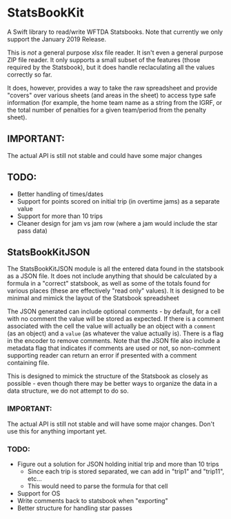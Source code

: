 # StatsBookKit

A Swift library to read/write WFTDA Statsbooks.  Note that currently we only support the January 2019 Release.

This is _not_ a general purpose xlsx file reader.  It isn't even a
general purpose ZIP file reader.  It only supports a small subset of
the features (those required by the Statsbook), but it does handle
reclaculating all the values correctly so far.

It does, however, provides a way to take the raw spreadsheet and provide
"covers" over various sheets (and areas in the sheet) to access type
safe information (for example, the home team name as a string from the
IGRF, or the total number of penalties for a given team/period from the
penalty sheet).

## IMPORTANT:
The actual API is still not stable and could have some major changes

## TODO:
- Better handling of times/dates
- Support for points scored on initial trip (in overtime jams) as a separate value
- Support for more than 10 trips
- Cleaner design for jam vs jam row (where a jam would include the star pass data)

## StatsBookKitJSON
The StatsBookKitJSON module is all the entered data found in the statsbook
as a JSON file.  It does not include anything that should be calculated
by a formula in a "correct" statsbook, as well as some of the totals
found for various places (these are effectively "read only" values).
It is designed to be minimal and mimick the layout of the Statsbook spreadsheet

The JSON generated can include optional comments - by default, for a cell
with no comment the value will be stored as expected.  If there is
a comment associated with the cell the value will actually be an object
with a `comment` (as an object) and a `value` (as whatever the value
actually is).  There is a flag in the encoder to remove comments.  Note
that the JSON file also include a metadata flag that indicates if
comments are used or not, so non-comment supporting reader can
return an error if presented with a comment containing file.

This is designed to mimick the structure of the Statsbook as closely
as possible - even though there may be better ways to organize the
data in a data structure, we do not attempt to do so.
 
### IMPORTANT:
The actual API is still not stable and will have some major changes.  Don't
use this for anything important yet.

### TODO:
- Figure out a solution for JSON holding initial trip and more than 10 trips
    - Since each trip is stored separated, we can add in "trip1" and "trip11", etc...
    - This would need to parse the formula for that cell
- Support for OS
- Write comments back to statsbook when "exporting"
- Better structure for handling star passes 
